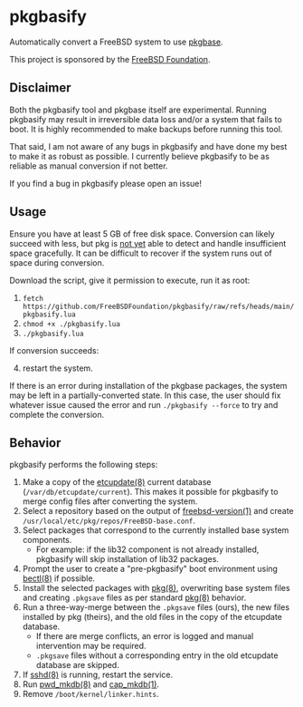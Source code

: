 # pkgbasify

Automatically convert a FreeBSD system to use [pkgbase].

This project is sponsored by the [FreeBSD Foundation](https://freebsdfoundation.org/).

## Disclaimer

Both the pkgbasify tool and pkgbase itself are experimental.
Running pkgbasify may result in irreversible data loss and/or a system that fails to boot.
It is highly recommended to make backups before running this tool.

That said, I am not aware of any bugs in pkgbasify and have done my best to make it as robust as possible.
I currently believe pkgbasify to be as reliable as manual conversion if not better.

If you find a bug in pkgbasify please open an issue!

## Usage

Ensure you have at least 5 GB of free disk space.
Conversion can likely succeed with less, but pkg is [not yet](https://github.com/freebsd/pkg/issues/75)
able to detect and handle insufficient space gracefully.
It can be difficult to recover if the system runs out of space during conversion.

Download the script, give it permission to execute, run it as root:

1. `fetch https://github.com/FreeBSDFoundation/pkgbasify/raw/refs/heads/main/pkgbasify.lua`
2. `chmod +x ./pkgbasify.lua`
3. `./pkgbasify.lua`

If conversion succeeds: 

4. restart the system.

If there is an error during installation of the pkgbase packages, the system may be left in a partially-converted state.
In this case, the user should fix whatever issue caused the error and run `./pkgbasify --force` to try and complete the conversion.

## Behavior

pkgbasify performs the following steps:

1. Make a copy of the [etcupdate(8)] current database (`/var/db/etcupdate/current`).
   This makes it possible for pkgbasify to merge config files after converting the system.
2. Select a repository based on the output of [freebsd-version(1)] and create `/usr/local/etc/pkg/repos/FreeBSD-base.conf`.
3. Select packages that correspond to the currently installed base system components.
   - For example: if the lib32 component is not already installed,
     pkgbasify will skip installation of lib32 packages.
4. Prompt the user to create a "pre-pkgbasify" boot environment using [bectl(8)] if possible.
5. Install the selected packages with [pkg(8)],
   overwriting base system files and creating `.pkgsave` files as per standard [pkg(8)] behavior.
6. Run a three-way-merge between the `.pkgsave` files (ours),
   the new files installed by pkg (theirs),
   and the old files in the copy of the etcupdate database.
   - If there are merge conflicts, an error is logged and manual intervention may be required.
   - `.pkgsave` files without a corresponding entry in the old etcupdate database are skipped.
7. If [sshd(8)] is running, restart the service.
8. Run [pwd_mkdb(8)] and [cap_mkdb(1)].
9. Remove `/boot/kernel/linker.hints`.

[bectl(8)]: https://man.freebsd.org/cgi/man.cgi?query=bectl&sektion=8&manpath=freebsd-release
[pkgbase]: https://wiki.freebsd.org/PkgBase
[etcupdate(8)]: https://man.freebsd.org/cgi/man.cgi?query=etcupdate&sektion=8&manpath=freebsd-release
[freebsd-version(1)]: https://man.freebsd.org/cgi/man.cgi?query=freebsd-version&sektion=1&manpath=freebsd-release
[pkg(8)]: https://man.freebsd.org/cgi/man.cgi?query=pkg&sektion=8&manpath=freebsd-ports
[sshd(8)]: https://man.freebsd.org/cgi/man.cgi?query=sshd&sektion=8&manpath=freebsd-release
[pwd_mkdb(8)]: https://man.freebsd.org/cgi/man.cgi?query=pwd_mkdb&sektion=8&manpath=freebsd-release
[cap_mkdb(1)]: https://man.freebsd.org/cgi/man.cgi?query=cap_mkdb&sektion=1&manpath=freebsd-release
